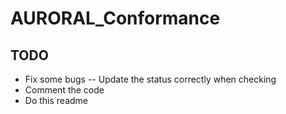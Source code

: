 # AURORAL_Conformance

## TODO

 - Fix some bugs
 -- Update the status correctly when checking 
 - Comment the code
 - Do this readme